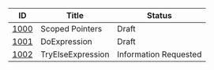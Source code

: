 |                  ID|            Title|               Status|
|--------------------|-----------------|---------------------|
|[1000](./DIP1000.md)|  Scoped Pointers|Draft|
|[1001](./DIP1001.md)|     DoExpression|Draft|
|[1002](./DIP1002.md)|TryElseExpression|Information Requested|
